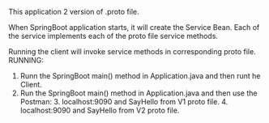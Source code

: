 This application 2 version of .proto file.

When SpringBoot application starts, it will create the Service Bean.
Each of the service implements each of the proto file service methods.

Running the client will invoke service methods in corresponding proto file.
RUNNING:
1. Runn the SpringBoot main() method in Application.java and then runt he Client.
2. Run the SpringBoot main() method in Application.java and then use the Postman:
   3. localhost:9090 and SayHello from V1 proto file.
   4. localhost:9090 and SayHello from V2 proto file.